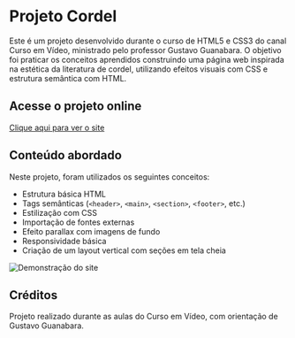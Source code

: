 # Projeto Cordel

Este é um projeto desenvolvido durante o curso de HTML5 e CSS3 do canal Curso em Vídeo, ministrado pelo professor Gustavo Guanabara. O objetivo foi praticar os conceitos aprendidos construindo uma página web inspirada na estética da literatura de cordel, utilizando efeitos visuais com CSS e estrutura semântica com HTML.

## Acesse o projeto online
[Clique aqui para ver o site](https://ghenriqf.github.io/projeto-cordel/)

## Conteúdo abordado

Neste projeto, foram utilizados os seguintes conceitos:

- Estrutura básica HTML
- Tags semânticas (`<header>`, `<main>`, `<section>`, `<footer>`, etc.)
- Estilização com CSS
- Importação de fontes externas
- Efeito parallax com imagens de fundo
- Responsividade básica
- Criação de um layout vertical com seções em tela cheia

![Demonstração do site](imagens/demonstracao.gif)

## Créditos

Projeto realizado durante as aulas do Curso em Vídeo, com orientação de Gustavo Guanabara.
